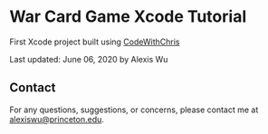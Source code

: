 # War Card Game Xcode Tutorial

First Xcode project built using [CodeWithChris](https://youtu.be/lIxq4TCdlRU)

Last updated: June 06, 2020 by Alexis Wu

## Contact

For any questions, suggestions, or concerns, please contact me at alexiswu@princeton.edu.
